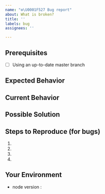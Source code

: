 ```yaml
---
name: "⚙️\U0001F527 Bug report"
about: What is broken?
title: ''
labels: bug
assignees: ''

---
```


<!--- Provide a general summary of the issue in the Title above -->

## Prerequisites

- [ ] Using an up-to-date master branch

## Expected Behavior

<!--- If you're describing a bug, tell us what should happen -->

## Current Behavior

<!--- If describing a bug, tell us what happens -->

## Possible Solution

<!--- Not obligatory, but suggest a fix/reason for the bug-->
<!--- or ideas how to implement the addition or change -->

## Steps to Reproduce (for bugs)

<!---  Set of steps to  reproduce this bug -->

1.

2.

3.

4.

## Your Environment

- node version :

